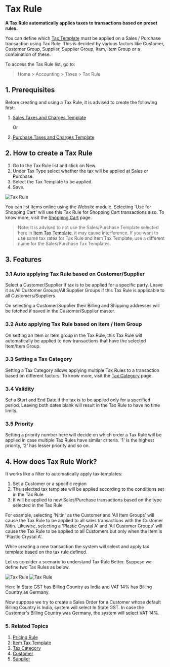 <!-- add-breadcrumbs -->
# Tax Rule

**A Tax Rule automatically applies taxes to transactions based on preset rules.**

You can define which [Tax Template](/docs/user/manual/en/setting-up/setting-up-taxes.html) must be applied on a Sales / Purchase transaction using Tax Rule. This is decided by various factors like Customer, Customer Group, Supplier, Supplier Group, Item, Item Group or a combination of these.

To access the Tax Rule list, go to:
> Home > Accounting > Taxes > Tax Rule

## 1. Prerequisites
Before creating and using a Tax Rule, it is advised to create the following first:

1. [Sales Taxes and Charges Template](/docs/user/manual/en/selling/sales-taxes-and-charges-template)
    
    Or

1. [Purchase Taxes and Charges Template](/docs/user/manual/en/buying/purchase-taxes-and-charges-template)

## 2. How to create a Tax Rule
1. Go to the Tax Rule list and click on New.
1. Under Tax Type select whether the tax will be applied at Sales or Purchase. 
1. Select the Tax Template to be applied.
1. Save.
 <img class="screenshot" alt="Tax Rule" src="{{docs_base_url}}/assets/img/accounts/tax-rule.png">

You can list Items online using the Website module. Selecting 'Use for Shopping Cart' will use this Tax Rule for Shopping Cart transactions also. To know more, visit the [Shopping Cart](/docs/user/manual/en/website/shopping-cart) page.

> Note: It is advised to not use the Sales/Purchase Template selected here in [Item Tax Template](/docs/user/manual/en/accounts/item-tax-template), it may cause interference. If you want to use same tax rates for Tax Rule and Item Tax Template, use a different name for the Sales/Purchase Tax Templates.

## 3. Features
### 3.1 Auto applying Tax Rule based on Customer/Supplier
Select a Customer/Supplier if tax is to be applied for a specific party. Leave it as All Customer Groups/All Supplier Groups if this Tax Rule is applicable to all Customers/Suppliers.

On selecting a Customer/Supplier their Billing and Shipping addresses will be fetched if saved in the Customer/Supplier master.

### 3.2 Auto applying Tax Rule based on Item / Item Group

On setting an Item or Item group in the Tax Rule, this Tax Rule will automatically be applied to new transactions that have the selected Item/Item Group.

### 3.3 Setting a Tax Category
Setting a Tax Category allows applying multiple Tax Rules to a transaction based on different factors. To know more, visit the [Tax Category](/docs/user/manual/en/accounts/tax-category) page.

### 3.4 Validity
Set a Start and End Date if the tax is to be applied only for a specified period. Leaving both dates blank will result in the Tax Rule to have no time limits.

### 3.5 Priority
Setting a priority number here will decide on which order a Tax Rule will be applied in case multiple Tax Rules have similar criteria. '1' is the highest priority, '2' has lesser priority and so on.

## 4. How does Tax Rule Work?
It works like a filter to automatically apply tax templates:

1. Set a Customer or a specific region
1. The selected tax template will be applied according to the conditions set in the Tax Rule
1. It will be applied to new Sales/Purchase transactions based on the type selected in the Tax Rule

For example, selecting 'Nitin' as the Customer and 'All Item Groups' will cause the Tax Rule to be applied to all sales transactions with the Customer Nitin. Likewise, selecting a 'Plastic Crystal A' and 'All Customer Groups' will cause the Tax Rule to be applied to all Customers but only when the Item is 'Plastic Crystal A'. 

While creating a new transaction the system will select and apply tax template based on the tax rule defined.

Let us consider a scenario to understand Tax Rule Better. Suppose we define two Tax Rules as below.

<img class="screenshot" alt="Tax Rule" src="{{docs_base_url}}/assets/img/accounts/tax-rule-1.png">

<img class="screenshot" alt="Tax Rule" src="{{docs_base_url}}/assets/img/accounts/tax-rule-2.png">

Here In State GST has Billing Country as India and VAT 14% has Billing Country as Germany.

Now suppose we try to create a Sales Order for a Customer whose default Billing Country is India, system will select In State GST.
In case the Customer's Billing Country was Germany, the system will select VAT 14%.

### 5. Related Topics
1. [Pricing Rule](/docs/user/manual/en/accounts/pricing-rule)
1. [Item Tax Template](/docs/user/manual/en/accounts/item-tax-template)
1. [Tax Category](/docs/user/manual/en/accounts/tax-category)
1. [Customer](/docs/user/manual/en/CRM/customer)
1. [Supplier](/docs/user/manual/en/buying/supplier)